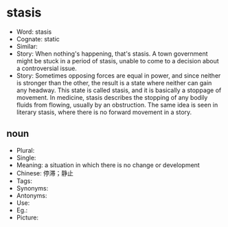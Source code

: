 # stasis

- Word: stasis
- Cognate: static
- Similar: 
- Story: When nothing's happening, that's stasis. A town government might be stuck in a period of stasis, unable to come to a decision about a controversial issue.
- Story: Sometimes opposing forces are equal in power, and since neither is stronger than the other, the result is a state where neither can gain any headway. This state is called stasis, and it is basically a stoppage of movement. In medicine, stasis describes the stopping of any bodily fluids from flowing, usually by an obstruction. The same idea is seen in literary stasis, where there is no forward movement in a story.

## noun

- Plural: 
- Single: 
- Meaning: a situation in which there is no change or development
- Chinese: 停滞；静止
- Tags: 
- Synonyms: 
- Antonyms: 
- Use: 
- Eg.: 
- Picture: 

